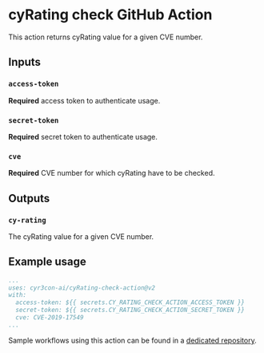 # cyRating check GitHub Action

This action returns cyRating value for a given CVE number.

## Inputs

### `access-token`

**Required** access token to authenticate usage.

### `secret-token`

**Required** secret token to authenticate usage.

### `cve`

**Required** CVE number for which cyRating have to be checked.

## Outputs

### `cy-rating`

The cyRating value for a given CVE number.

## Example usage

```yaml
...
uses: cyr3con-ai/cyRating-check-action@v2
with:
  access-token: ${{ secrets.CY_RATING_CHECK_ACTION_ACCESS_TOKEN }}
  secret-token: ${{ secrets.CY_RATING_CHECK_ACTION_SECRET_TOKEN }}
  cve: CVE-2019-17549
...
```

Sample workflows using this action can be found in a [dedicated repository](https://github.com/cyr3con-ai/cyRating-check-action-examples/actions).